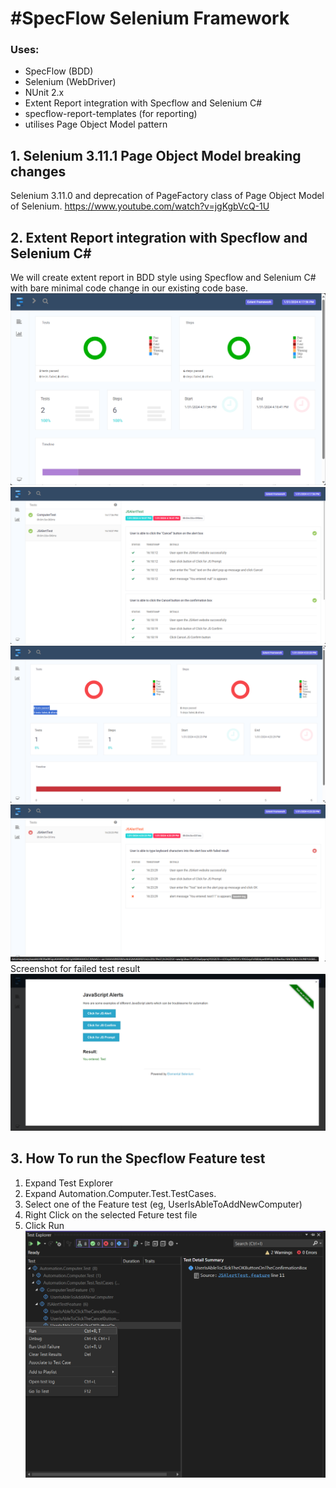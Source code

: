 #SpecFlow Selenium Framework 
=========================
### Uses:  
+ SpecFlow (BDD)
+ Selenium (WebDriver)
+ NUnit 2.x
+ Extent Report integration with Specflow and Selenium C#
+ specflow-report-templates (for reporting) 
+ utilises Page Object Model pattern
## 1. Selenium 3.11.1 Page Object Model breaking changes
Selenium 3.11.0 and deprecation of PageFactory class of Page Object Model of Selenium.
https://www.youtube.com/watch?v=jgKgbVcQ-1U

## 2. Extent Report integration with Specflow and Selenium C#
We will create extent report in BDD style using Specflow and Selenium C# with bare minimal code change in our existing code base.
![Alt text](image.png)
![Alt text](image-1.png)
![Alt text](image-2.png)
![Alt text](image-3.png)
Screenshot for failed test result
![Alt text](image-4.png)
## 3. How To run the Specflow Feature test
 1. Expand Test Explorer
 2. Expand Automation.Computer.Test.TestCases.
 3. Select one of the Feature test (eg, UserIsAbleToAddNewComputer)
 4. Right Click on the selected Feture test file 
 5. Click Run
 ![Alt text](image-5.png)